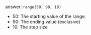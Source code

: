answer: ```range(50, 90, 10)```

- 50: The starting value of the range.
- 90: The ending value (exclusive)
- 10: The step size
